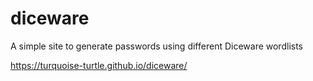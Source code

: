 # diceware
A simple site to generate passwords using different Diceware wordlists

https://turquoise-turtle.github.io/diceware/
